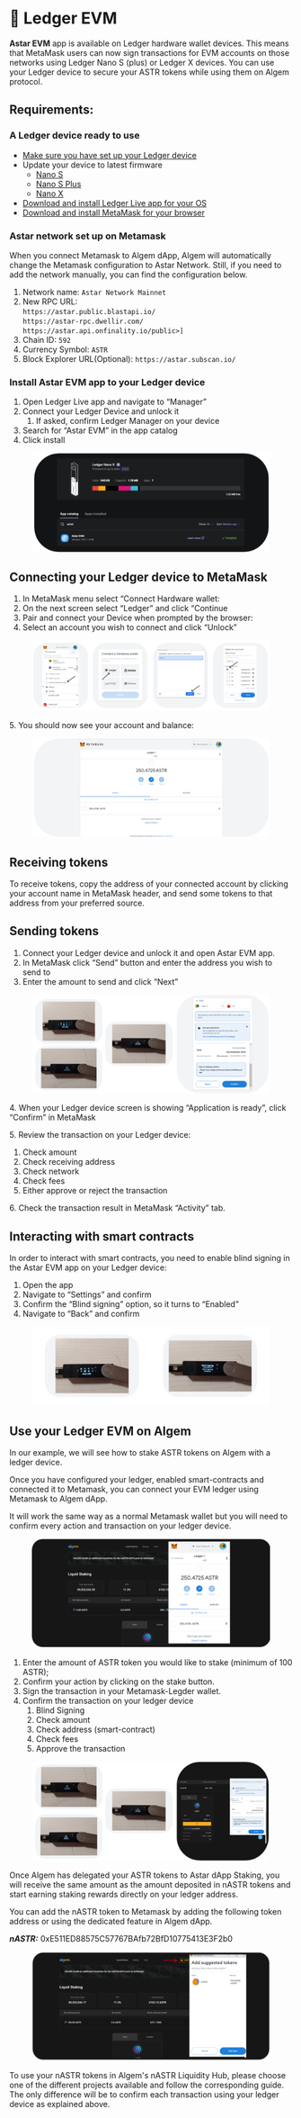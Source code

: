 # 🔑 Ledger EVM

**Astar EVM** app is available on Ledger hardware wallet devices. This means that MetaMask users can now sign transactions for EVM accounts on those networks using Ledger Nano S (plus) or Ledger X devices. You can use your Ledger device to secure your ASTR tokens while using them on Algem protocol.&#x20;

## Requirements:

### A Ledger device ready to use

* [Make sure you have set up your Ledger device](https://support.ledger.com/hc/en-us/articles/360000613793?docs=true)
* Update your device to latest firmware
  * [Nano S](https://support.ledger.com/hc/en-us/articles/360002731113?docs=true)
  * [Nano S Plus](https://support.ledger.com/hc/en-us/articles/4445777839901?docs=true)
  * [Nano X](https://support.ledger.com/hc/en-us/articles/360013349800?docs=true)
* [Download and install Ledger Live app for your OS](https://support.ledger.com/hc/en-us/articles/4404389606417-Download-and-install-Ledger-Live?docs=true)
* [Download and install MetaMask for your browser](https://metamask.io/download/)

### Astar network set up on Metamask

When you connect Metamask to Algem dApp, Algem will automatically change the Metamask configuration to Astar Network. Still, if you need to add the network manually, you can find the configuration below.

1. Network name: `Astar Network Mainnet`
2. New RPC URL: \
   `https://astar.public.blastapi.io/`\
   `https://astar-rpc.dwellir.com/`\
   `https://astar.api.onfinality.io/public>]`
3. Chain ID: `592`
4. Currency Symbol: `ASTR`
5. Block Explorer URL(Optional): `https://astar.subscan.io/`

### Install Astar EVM app to your Ledger device

1. Open Ledger Live app and navigate to “Manager”
2. Connect your Ledger Device and unlock it
   1. If asked, confirm Ledger Manager on your device
3. Search for “Astar EVM” in the app catalog
4. Click install

<figure><img src="../../../Indonesian/.gitbook/assets/B (1).png" alt=""><figcaption></figcaption></figure>

## **Connecting your Ledger device to MetaMask**

1. In MetaMask menu select “Connect Hardware wallet:
2. On the next screen select “Ledger” and click “Continue
3. Pair and connect your Device when prompted by the browser:
4. Select an account you wish to connect and click “Unlock”

<figure><img src="../../../Indonesian/.gitbook/assets/Ad.png" alt=""><figcaption></figcaption></figure>

5\. You should now see your account and balance:

<figure><img src="../../../Indonesian/.gitbook/assets/C (2).png" alt=""><figcaption></figcaption></figure>

## Receiving tokens

To receive tokens, copy the address of your connected account by clicking your account name in MetaMask header, and send some tokens to that address from your preferred source.

## Sending tokens

1. Connect your Ledger device and unlock it and open Astar EVM app.
2. In MetaMask click “Send” button and enter the address you wish to send to
3. Enter the amount to send and click “Next”

<figure><img src="../../../Indonesian/.gitbook/assets/D (2).png" alt=""><figcaption></figcaption></figure>

4\. When your Ledger device screen is showing “Application is ready”, click “Confirm” in MetaMask

5\. Review the transaction on your Ledger device:

1. Check amount
2. Check receiving address
3. Check network
4. Check fees
5. Either approve or reject the transaction

6\. Check the transaction result in MetaMask “Activity” tab.

## **Interacting with smart contracts**

In order to interact with smart contracts, you need to enable blind signing in the Astar EVM app on your Ledger device:

1. Open the app
2. Navigate to “Settings” and confirm
3. Confirm the “Blind signing” option, so it turns to “Enabled”
4. Navigate to “Back” and confirm

<figure><img src="../../../Indonesian/.gitbook/assets/E.png" alt=""><figcaption></figcaption></figure>

## Use your Ledger EVM on Algem

In our example, we will see how to stake ASTR tokens on Algem with a ledger device.

Once you have configured your ledger, enabled smart-contracts and connected it to Metamask, you can connect your EVM ledger using Metamask to Algem dApp.

It will work the same way as a normal Metamask wallet but you will need to confirm every action and transaction on your ledger device.

<figure><img src="../../../Indonesian/.gitbook/assets/Fb.png" alt=""><figcaption></figcaption></figure>

1. Enter the amount of ASTR token you would like to stake (minimum of 100 ASTR);
2. Confirm your action by clicking on the stake button.
3. Sign the transaction in your Metamask-Legder wallet.
4. Confirm the transaction on your ledger device
   1. Blind Signing
   2. Check amount
   3. Check address (smart-contract)
   4. Check fees
   5. Approve the transaction

<figure><img src="../../../Indonesian/.gitbook/assets/G.png" alt=""><figcaption></figcaption></figure>

Once Algem has delegated your ASTR tokens to Astar dApp Staking, you will receive the same amount as the amount deposited in nASTR tokens and start earning staking rewards directly on your ledger address.

You can add the nASTR token to Metamask by adding the following token address or using the dedicated feature in Algem dApp.

_**nASTR:**_ 0xE511ED88575C57767BAfb72BfD10775413E3F2b0

<figure><img src="../../../Indonesian/.gitbook/assets/H.png" alt=""><figcaption></figcaption></figure>

To use your nASTR tokens in Algem's nASTR Liquidity Hub, please choose one of the different projects available and follow the corresponding guide. The only difference will be to confirm each transaction using your ledger device as explained above.
